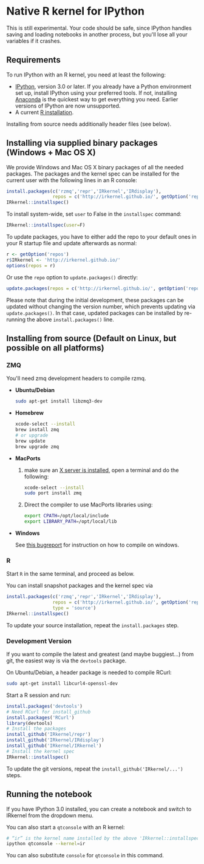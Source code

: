 # Native R kernel for IPython

This is still experimental. Your code should be safe,
since IPython handles saving and loading notebooks in another process, but
you'll lose all your variables if it crashes.

## Requirements

To run IPython with an R kernel, you need at least the following:

* [IPython](http://ipython.org/), version 3.0 or later. If you already have a 
  Python environment set up, install IPython using your preferred tools. If 
  not, installing [Anaconda](http://continuum.io/downloads) is the quickest 
  way to get everything you need. Earlier versions of IPython are now 
  unsupported.
* A current [R installation](http://www.r-project.org/).

Installing from source needs additionally header files (see below).

## Installing via supplied binary packages (Windows + Mac OS X)

We provide Windows and Mac OS X binary packages of all the needed packages. The packages 
and the kernel spec can be installed for the current user with the following lines in an R console: 

```r
install.packages(c('rzmq','repr','IRkernel','IRdisplay'),
                 repos = c('http://irkernel.github.io/', getOption('repos')))
IRkernel::installspec()
```

To install system-wide, set ``user`` to False in the ``installspec`` command:

```r
IRkernel::installspec(user=F)
```

To update packages, you have to either add the repo to your default ones in your R startup 
file and update afterwards as normal:

```r
r <- getOption('repos')
r$IRkernel <- 'http://irkernel.github.io/'
options(repos = r)
```

Or use the `repo` option to `update.packages()` directly:

```r
update.packages(repos = c('http://irkernel.github.io/', getOption('repos')))
```

Please note that during the initial development, these packages can be updated
without changing the version number, which prevents updating via `update.packages()`. 
In that case, updated packages can be installed by re-running the above 
`install.packages()` line.

## Installing from source (Default on Linux, but possible on all platforms)

### ZMQ

You'll need zmq development headers to compile rzmq.

*   **Ubuntu/Debian**

    ```bash
    sudo apt-get install libzmq3-dev
    ```

*   **Homebrew**

    ```bash
    xcode-select --install
    brew install zmq
    # or upgrade
    brew update
    brew upgrade zmq
    ```

*   **MacPorts**

    1.  make sure an [X server is installed](http://xquartz.macosforge.org/),
        open a terminal and do the following:

        ```bash
        xcode-select --install
        sudo port install zmq
        ```

    2.  Direct the compiler to use MacPorts libraries using:

        ```bash
        export CPATH=/opt/local/include
        export LIBRARY_PATH=/opt/local/lib
        ```

*   **Windows**

    See [this bugreport](https://github.com/IRkernel/IRkernel/issues/54#issuecomment-84467798)
    for instruction on how to compile on windows.

### R

Start `R` in the same terminal, and proceed as below.

You can install snapshot packages and the kernel spec via

```r
install.packages(c('rzmq','repr','IRkernel','IRdisplay'),
                 repos = c('http://irkernel.github.io/', getOption('repos')),
                 type = 'source')
IRkernel::installspec()
```

To update your source installation, repeat the `install.packages` step.

### Development Version

If you want to compile the latest and greatest (and maybe buggiest…) from git, 
the easiest way is via the `devtools` package.

On Ubuntu/Debian, a header package is needed to compile RCurl:

```bash
sudo apt-get install libcurl4-openssl-dev
```

Start a R session and run:

```r
install.packages('devtools')
# Need RCurl for install_github
install.packages('RCurl')
library(devtools)
# Install the packages
install_github('IRkernel/repr')
install_github('IRkernel/IRdisplay')
install_github('IRkernel/IRkernel')
# Install the kernel spec
IRkernel::installspec()
```

To update the git versions, repeat the `install_github('IRkernel/...')` steps.

## Running the notebook

If you have IPython 3.0 installed, you can create a notebook and switch to
IRkernel from the dropdown menu. 

You can also start a `qtconsole` with an R kernel:

```bash
# “ir” is the kernel name installed by the above 'IRkernel::installspec()'
ipython qtconsole --kernel=ir
```

You can also substitute `console` for `qtconsole` in this command.
